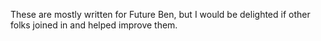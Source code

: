These are mostly written for Future Ben, but I would be delighted if other folks joined in and helped improve them.
